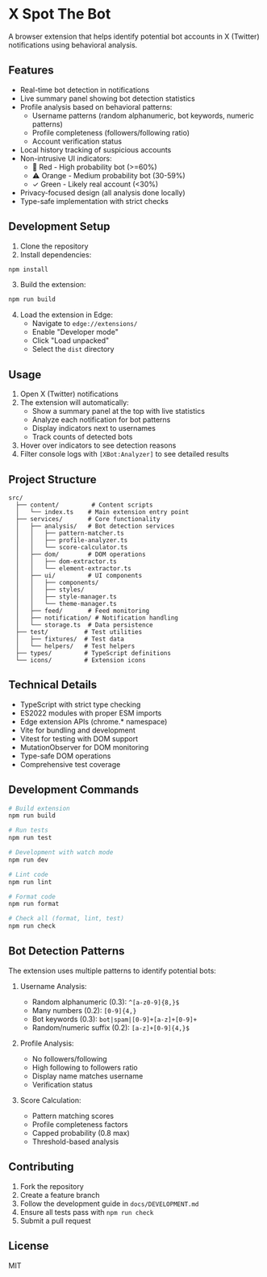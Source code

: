 # X Spot The Bot

A browser extension that helps identify potential bot accounts in X (Twitter) notifications using behavioral analysis.

## Features

- Real-time bot detection in notifications
- Live summary panel showing bot detection statistics
- Profile analysis based on behavioral patterns:
  * Username patterns (random alphanumeric, bot keywords, numeric patterns)
  * Profile completeness (followers/following ratio)
  * Account verification status
- Local history tracking of suspicious accounts
- Non-intrusive UI indicators:
  - 🤖 Red - High probability bot (>=60%)
  - ⚠️ Orange - Medium probability bot (30-59%)
  - ✓ Green - Likely real account (<30%)
- Privacy-focused design (all analysis done locally)
- Type-safe implementation with strict checks

## Development Setup

1. Clone the repository
2. Install dependencies:
```bash
npm install
```

3. Build the extension:
```bash
npm run build
```

4. Load the extension in Edge:
   - Navigate to `edge://extensions/`
   - Enable "Developer mode"
   - Click "Load unpacked"
   - Select the `dist` directory

## Usage

1. Open X (Twitter) notifications
2. The extension will automatically:
   - Show a summary panel at the top with live statistics
   - Analyze each notification for bot patterns
   - Display indicators next to usernames
   - Track counts of detected bots
3. Hover over indicators to see detection reasons
4. Filter console logs with `[XBot:Analyzer]` to see detailed results

## Project Structure

```
src/
  ├── content/         # Content scripts
  │   └── index.ts    # Main extension entry point
  ├── services/       # Core functionality
  │   ├── analysis/   # Bot detection services
  │   │   ├── pattern-matcher.ts
  │   │   ├── profile-analyzer.ts
  │   │   └── score-calculator.ts
  │   ├── dom/        # DOM operations
  │   │   ├── dom-extractor.ts
  │   │   └── element-extractor.ts
  │   ├── ui/         # UI components
  │   │   ├── components/
  │   │   ├── styles/
  │   │   ├── style-manager.ts
  │   │   └── theme-manager.ts
  │   ├── feed/       # Feed monitoring
  │   ├── notification/ # Notification handling
  │   └── storage.ts  # Data persistence
  ├── test/          # Test utilities
  │   ├── fixtures/  # Test data
  │   └── helpers/   # Test helpers
  ├── types/         # TypeScript definitions
  └── icons/         # Extension icons
```

## Technical Details

- TypeScript with strict type checking
- ES2022 modules with proper ESM imports
- Edge extension APIs (chrome.* namespace)
- Vite for bundling and development
- Vitest for testing with DOM support
- MutationObserver for DOM monitoring
- Type-safe DOM operations
- Comprehensive test coverage

## Development Commands

```bash
# Build extension
npm run build

# Run tests
npm run test

# Development with watch mode
npm run dev

# Lint code
npm run lint

# Format code
npm run format

# Check all (format, lint, test)
npm run check
```

## Bot Detection Patterns

The extension uses multiple patterns to identify potential bots:

1. Username Analysis:
   - Random alphanumeric (0.3): `^[a-z0-9]{8,}$`
   - Many numbers (0.2): `[0-9]{4,}`
   - Bot keywords (0.3): `bot|spam|[0-9]+[a-z]+[0-9]+`
   - Random/numeric suffix (0.2): `[a-z]+[0-9]{4,}$`

2. Profile Analysis:
   - No followers/following
   - High following to followers ratio
   - Display name matches username
   - Verification status

3. Score Calculation:
   - Pattern matching scores
   - Profile completeness factors
   - Capped probability (0.8 max)
   - Threshold-based analysis

## Contributing

1. Fork the repository
2. Create a feature branch
3. Follow the development guide in `docs/DEVELOPMENT.md`
4. Ensure all tests pass with `npm run check`
5. Submit a pull request

## License

MIT
